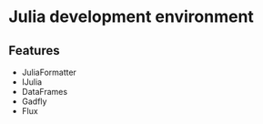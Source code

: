 # Julia development environment

## Features

* JuliaFormatter
* IJulia
* DataFrames
* Gadfly
* Flux
